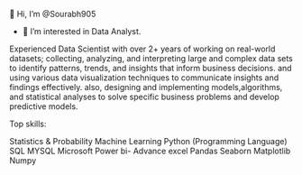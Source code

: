 👋 Hi, I’m @Sourabh905
- 👀 I’m interested in Data Analyst.

Experienced Data Scientist with over 2+ years of working on real-world datasets; collecting, analyzing, and interpreting large and complex data sets to identify patterns, trends, and insights that inform business decisions. and using various data visualization techniques to communicate insights and findings effectively. also, designing and implementing models,algorithms, and statistical analyses to solve specific business problems and develop predictive models.


Top skills:

Statistics & Probability
Machine Learning
Python (Programming Language)
SQL MYSQL
Microsoft Power bi- 
Advance excel
Pandas 
Seaborn
Matplotlib
Numpy
